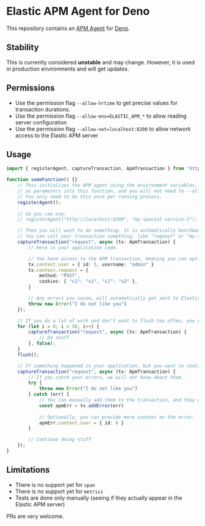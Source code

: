 # Elastic APM Agent for Deno

This repository contains an [APM Agent](https://www.elastic.co/guide/en/apm/agent/index.html) for [Deno](https://deno.land/). 

## Stability

This is currently considered **unstable** and may change. However, it is used in production environments and will get updates.

## Permissions

- Use the permission flag `--allow-hrtime` to get precise values for transaction durations.
- Use the permission flag `--allow-env=ELASTIC_APM_*` to allow reading server configuration
- Use the permission flag `--allow-net=localhost:8200` to allow network access to the Elastic APM server

## Usage

```ts
import { registerAgent, captureTransaction, ApmTransaction } from 'https://deno.land/x/elastic_apm_agent_unofficial/src/agent.ts';

function someFunction() {}
    // This initializes the APM agent using the environment variables. Alternatively, you can provide the URL and service name
    // as parameters into this function, and you will not need to --allow-env.
    // You only need to do this once per running process.
    registerAgent();
    
    // So you can use:
    // registerAgent("http://localhost:8200", "my-special-service-1");

    // Then you will want to do something. It is automatically benchmarked and afterwards sent to Elastic APM.
    // You can call your transaction something, like "request" or "my-super-duper-task".
    captureTransaction("request", async (tx: ApmTransaction) {
        // Here is your application code.

        // You have access to the APM transaction, meaning you can optionally add context:
        tx.context.user = { id: 5, username: "admin" }
        tx.context.request = { 
            method: "POST",
            cookies: { "c1": "v1", "c2": "v2" },
        }

        // Any errors you cause, will automatically get sent to Elastic APM
        throw new Error("I do not like you")
    });

    // If you do a lot of work and don't want to flush too often, you can set the flush parameter to `false` and flush yourself.
    for (let i = 0; i < 50; i++) {
        captureTransaction("request", async (tx: ApmTransaction) {
            // Do stuff
        }, false);
    }
    flush();

    // If something happened in your application, but you want to continue, you can add the error yourself:
    captureTransaction("request", async (tx: ApmTransaction) {
        // If you catch your errors, we will not know about them.
        try {
            throw new Error("I do not like you")
        } catch (err) {
            // You can manually add them to the transaction, and they will be sent to Elastic APM as well.
            const apmErr = tx.addError(err)
            
            // Optionally, you can provide more context on the error:
            apmErr.context.user = { id: 6 }
        }

        // Continue doing stuff
    });
}
```

## Limitations

- There is no support yet for `span`
- There is no support yet for `metrics`
- Tests are done only manually (seeing if they actually appear in the Elastic APM server)

PRs are very welcome.
